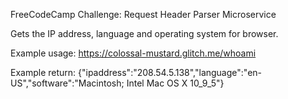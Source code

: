 FreeCodeCamp Challenge: Request Header Parser Microservice

Gets the IP address, language and operating system for browser.

Example usage: 
https://colossal-mustard.glitch.me/whoami

Example return:
{"ipaddress":"208.54.5.138","language":"en-US","software":"Macintosh; Intel Mac OS X 10_9_5"}
